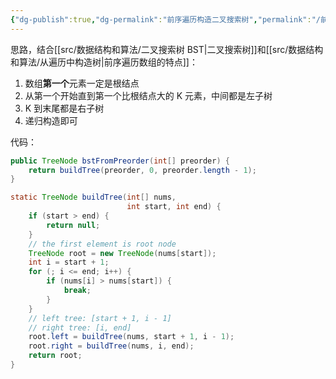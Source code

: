 ```yaml
---
{"dg-publish":true,"dg-permalink":"前序遍历构造二叉搜索树","permalink":"/前序遍历构造二叉搜索树/","title":"前序遍历构造二叉搜索树","tags":["二叉树","二叉搜索树"]}
---
```



思路，结合[[src/数据结构和算法/二叉搜索树 BST\|二叉搜索树]]和[[src/数据结构和算法/从遍历中构造树\|前序遍历数组的特点]]：
1. 数组**第一个**元素一定是根结点
2. 从第一个开始直到第一个比根结点大的 K 元素，中间都是左子树
3. K 到末尾都是右子树
4. 递归构造即可

代码：

```java
public TreeNode bstFromPreorder(int[] preorder) {
    return buildTree(preorder, 0, preorder.length - 1);
}

static TreeNode buildTree(int[] nums,
                          int start, int end) {
    if (start > end) {
        return null;
    }
    // the first element is root node
    TreeNode root = new TreeNode(nums[start]);
    int i = start + 1;
    for (; i <= end; i++) {
        if (nums[i] > nums[start]) {
            break;
        }
    }
    // left tree: [start + 1, i - 1]
    // right tree: [i, end]
    root.left = buildTree(nums, start + 1, i - 1);
    root.right = buildTree(nums, i, end);
    return root;
}
```